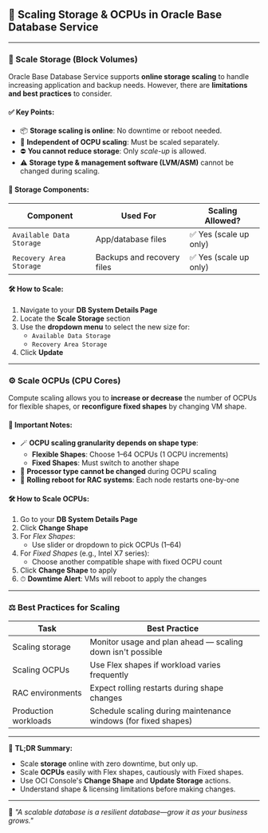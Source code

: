 ## 📏 Scaling Storage & OCPUs in Oracle Base Database Service

---

### 🧱 Scale Storage (Block Volumes)

Oracle Base Database Service supports **online storage scaling** to handle increasing application and backup needs. However, there are **limitations and best practices** to consider.

#### ✅ Key Points:

- 📦 **Storage scaling is online**: No downtime or reboot needed.
- 🔄 **Independent of OCPU scaling**: Must be scaled separately.
- ⛔ **You cannot reduce storage**: Only *scale-up* is allowed.
- ⚠️ **Storage type & management software (LVM/ASM)** cannot be changed during scaling.

#### 🧰 Storage Components:

| Component         | Used For                           | Scaling Allowed? |
|------------------|-------------------------------------|------------------|
| `Available Data Storage` | App/database files                 | ✅ Yes (scale up only) |
| `Recovery Area Storage`  | Backups and recovery files         | ✅ Yes (scale up only) |

#### 🛠️ How to Scale:

1. Navigate to your **DB System Details Page**
2. Locate the **Scale Storage** section
3. Use the **dropdown menu** to select the new size for:
   - `Available Data Storage`
   - `Recovery Area Storage`
4. Click **Update**

---

### ⚙️ Scale OCPUs (CPU Cores)

Compute scaling allows you to **increase or decrease** the number of OCPUs for flexible shapes, or **reconfigure fixed shapes** by changing VM shape.

#### 🧠 Important Notes:

- 🪄 **OCPU scaling granularity depends on shape type**:
  - **Flexible Shapes**: Choose 1–64 OCPUs (1 OCPU increments)
  - **Fixed Shapes**: Must switch to another shape
- 🔁 **Processor type cannot be changed** during OCPU scaling
- 🔄 **Rolling reboot for RAC systems**: Each node restarts one-by-one

#### 🛠️ How to Scale OCPUs:

1. Go to your **DB System Details Page**
2. Click **Change Shape**
3. For *Flex Shapes*:
   - Use slider or dropdown to pick OCPUs (1–64)
4. For *Fixed Shapes* (e.g., Intel X7 series):
   - Choose another compatible shape with fixed OCPU count
5. Click **Change Shape** to apply
6. ⏱ **Downtime Alert**: VMs will reboot to apply the changes

---

### ⚖️ Best Practices for Scaling

| Task                        | Best Practice |
|----------------------------|---------------|
| Scaling storage            | Monitor usage and plan ahead — scaling down isn't possible |
| Scaling OCPUs              | Use Flex shapes if workload varies frequently |
| RAC environments           | Expect rolling restarts during shape changes |
| Production workloads       | Schedule scaling during maintenance windows (for fixed shapes) |

---

📌 **TL;DR Summary:**
- Scale **storage** online with zero downtime, but only up.
- Scale **OCPUs** easily with Flex shapes, cautiously with Fixed shapes.
- Use OCI Console's **Change Shape** and **Update Storage** actions.
- Understand shape & licensing limitations before making changes.

---

🧠 *"A scalable database is a resilient database—grow it as your business grows."*
